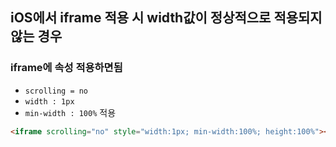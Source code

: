 ## iOS에서 iframe 적용 시 width값이 정상적으로 적용되지 않는 경우
### iframe에 속성 적용하면됨
* `scrolling = no`
* `width : 1px`
* `min-width : 100%` 적용
```html
<iframe scrolling="no" style="width:1px; min-width:100%; height:100%"></iframe>
```
